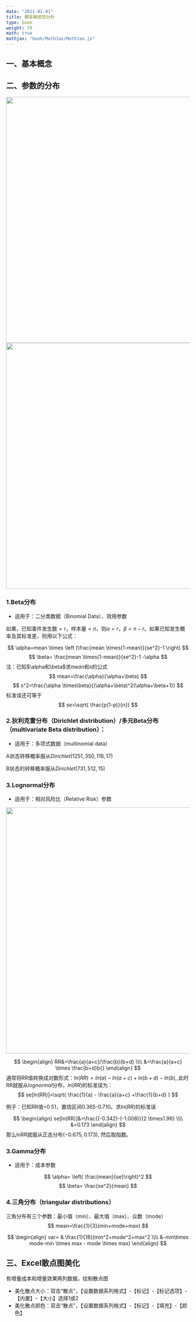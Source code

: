 ```yaml
---
date: "2021-01-01"
title: 概率敏感性分析
type: book
weight: 70
math: true
mathjax: "book/MathJax/MathJax.js"
---
```

## 一、基本概念

## 二、参数的分布
<img src="/courses/probability/PSA_files/figure-html/1-1.png" width="672" />
<img src="/courses/probability/PSA_files/figure-html/1-4.png" width="672" />

### 1.Beta分布
- 适用于：二分类数据（Binomial Data）、效用参数  

如果，已知事件发生数$=r$，样本量$=n$，则$\alpha=r$，$\beta=n-r$。如果已知发生概率及其标准差，则用以下公式：

$$
\alpha=mean \times \left (\frac{mean \times(1-mean)}{se^2}-1 \right)
$$
$$
\beta= \frac{mean \times(1-mean)}{se^2}-1 -\alpha
$$
注：已知$\alpha和\beta$求$mean$和$s$的公式
$$
mean=\frac{\alpha}{\alpha+\beta}
$$
$$
s^2=\frac{\alpha \times\beta}{(\alpha+\beta)^2(\alpha+\beta+1)}
$$
标准误还可等于
$$
se=\sqrt{ \frac{p(1-p)}{n}}
$$
### 2.狄利克雷分布（Dirichlet distribution）/多元Beta分布（multivariate Beta distribution）：
- 适用于：多项式数据（multinomial data）  

A状态转移概率服从$Dirichlet(1251, 350, 116, 17)$

B状态的转移概率服从$Dirichlet(731, 512, 15)$

### 3.Lognormal分布
- 适用于：相对风险比（Relative Risk）参数

<img src="/courses/probability/PSA_files/figure-html/1-3.png" width="672" />


$$
\begin{align} 
RR&=\frac{a}{a+c}/\frac{b}{b+d} \\\\
&=\frac{a}{a+c} \times \frac{b+d}b{} 
\end{align}
$$
通常将RR值转换成对数形式：$ln(RR)=ln(a)-ln(a+c)+ln(b+d)-ln(b)$,
此时RR就服从$lognormal$分布，$ln(RR)$的标准误为：
$$
se[ln(RR)]=\sqrt{ \frac{1}{a} - \frac{a}{a+c} +\frac{1}{b+d}  }
$$

例子：已知RR值=0.51，置信区间0.365-0.710。求$ln(RR)$的标准误

$$
\begin{align} 
se[ln(RR)]&=\frac{(-0.342)-(-1.008)}{2 \times1.96} \\\\
&=0.173
\end{align} 
$$
那么lnRR就服从正态分布$(-0.675, 0.173)$, 然后取指数。

### 3.Gamma分布

- 适用于：成本参数

$$
\alpha= \left( \frac{mean}{se}\right)^2
$$
$$
\beta=  \frac{se^2}{mean}
$$
### 4.三角分布（triangular distributions）
三角分布有三个参数：最小值（min）、最大值（max）、众数（mode）
$$
mean=\frac{1}{3}(min+mode+max)
$$

$$
\begin{align} 
var= & \frac{1}{18}(min^2+mode^2+max^2 \\\\
&-min\times mode-min \times max - mode \times max)
\end{align} 
$$

## 三、Excel散点图美化
有增量成本和增量效果两列数据，绘制散点图
- 美化散点大小：双击“散点”，【设置数据系列格式】-【标记】-【标记选项】-【内置】-【大小】选择1或2
- 美化散点颜色：双击“散点”，【设置数据系列格式】-【标记】-【填充】-【颜色】

